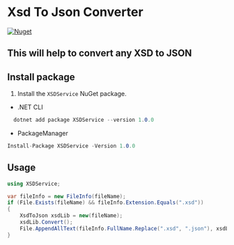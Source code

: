 # Xsd To Json Converter
[![Nuget](https://img.shields.io/nuget/v/XSDService)](https://www.nuget.org/packages/XSDService/)

## This will help to convert any XSD to JSON

## Install package

1. Install the `XSDService` NuGet package.
  * .NET CLI
  ```cs
    dotnet add package XSDService --version 1.0.0
  ```
  * PackageManager
  ```cs
  Install-Package XSDService -Version 1.0.0
  ```

## Usage

```C#
using XSDService;

var fileInfo = new FileInfo(fileName);
if (File.Exists(fileName) && fileInfo.Extension.Equals(".xsd"))
{
    XsdToJson xsdLib = new(fileName);
    xsdLib.Convert();
    File.AppendAllText(fileInfo.FullName.Replace(".xsd", ".json"), xsdLib.SchemaJson);
}
```

